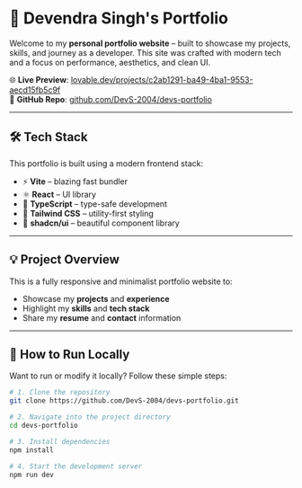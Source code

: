 # 🚀 Devendra Singh's Portfolio

Welcome to my **personal portfolio website** – built to showcase my projects, skills, and journey as a developer. This site was crafted with modern tech and a focus on performance, aesthetics, and clean UI.

🌐 **Live Preview**: [lovable.dev/projects/c2ab1291-ba49-4ba1-9553-aecd15fb5c9f](https://devs-portfoilio-navy.vercel.app)  
📂 **GitHub Repo**: [github.com/DevS-2004/devs-portfolio](https://github.com/DevS-2004/devs-portfolio)

---

## 🛠️ Tech Stack

This portfolio is built using a modern frontend stack:

- ⚡️ **Vite** – blazing fast bundler
- ⚛️ **React** – UI library
- 🧠 **TypeScript** – type-safe development
- 💅 **Tailwind CSS** – utility-first styling
- 🧱 **shadcn/ui** – beautiful component library

---

## 💡 Project Overview

This is a fully responsive and minimalist portfolio website to:

- Showcase my **projects** and **experience**
- Highlight my **skills** and **tech stack**
- Share my **resume** and **contact** information

---

## 🔧 How to Run Locally

Want to run or modify it locally? Follow these simple steps:

```bash
# 1. Clone the repository
git clone https://github.com/DevS-2004/devs-portfolio.git

# 2. Navigate into the project directory
cd devs-portfolio

# 3. Install dependencies
npm install

# 4. Start the development server
npm run dev
